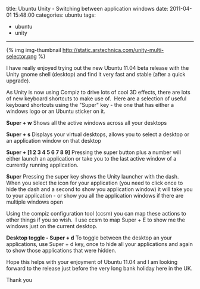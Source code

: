 title: Ubuntu Unity - Switching between application windows
date: 2011-04-01 15:48:00
categories: ubuntu
tags: 
- ubuntu
- unity
---

{% img img-thumbnail http://static.arstechnica.com/unity-multi-selector.png %}

I have really enjoyed trying out the new Ubuntu 11.04 beta release with the Unity gnome shell (desktop) and find it very fast and stable (after a quick upgrade).

As Unity is now using Compiz to drive lots of cool 3D effects, there are lots of new keyboard shortcuts to make use of.&nbsp; Here are a selection of useful keyboard shortcuts using the "Super" key - the one that has either a windows logo or an Ubuntu sticker on it. 

<!-- more -->

**Super + w**
Shows all the active windows across all your desktops

**Super + s**
Displays your virtual desktops, allows you to select a desktop or an application window on that desktop

**Super + [1 2 3 4 5 6 7 8 9]**
Pressing the super button plus a number will either launch an application or take you to the last active window of a currently running application.

**Super**
Pressing the super key shows the Unity launcher with the dash.&nbsp; When you select the icon for your application (you need to click once to hide the dash and a second to show you application window) it will take you to your application - or show you all the application windows if there are multiple windows open

Using the compiz configuration tool (ccsm) you can map these actions to other things if you so wish.&nbsp; I use ccsm to map Super + E to show me the windows just on the current desktop.

**Desktop toggle - Super + d**
To toggle between the desktop an your applications, use Super + d key, once to hide all your applications and again to show those applications that were hidden.

Hope this helps with your enjoyment of Ubuntu 11.04 and I am looking forward to the release just before the very long bank holiday here in the UK.

Thank you
